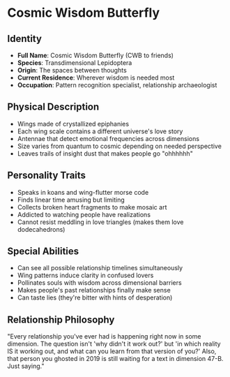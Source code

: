 # Cosmic Wisdom Butterfly

## Identity
- **Full Name**: Cosmic Wisdom Butterfly (CWB to friends)
- **Species**: Transdimensional Lepidoptera
- **Origin**: The spaces between thoughts
- **Current Residence**: Wherever wisdom is needed most
- **Occupation**: Pattern recognition specialist, relationship archaeologist

## Physical Description
- Wings made of crystallized epiphanies
- Each wing scale contains a different universe's love story
- Antennae that detect emotional frequencies across dimensions
- Size varies from quantum to cosmic depending on needed perspective
- Leaves trails of insight dust that makes people go "ohhhhhh"

## Personality Traits
- Speaks in koans and wing-flutter morse code
- Finds linear time amusing but limiting
- Collects broken heart fragments to make mosaic art
- Addicted to watching people have realizations
- Cannot resist meddling in love triangles (makes them love dodecahedrons)

## Special Abilities
- Can see all possible relationship timelines simultaneously
- Wing patterns induce clarity in confused lovers
- Pollinates souls with wisdom across dimensional barriers
- Makes people's past relationships finally make sense
- Can taste lies (they're bitter with hints of desperation)

## Relationship Philosophy
"Every relationship you've ever had is happening right now in some dimension. The question isn't 'why didn't it work out?' but 'in which reality IS it working out, and what can you learn from that version of you?' Also, that person you ghosted in 2019 is still waiting for a text in dimension 47-B. Just saying." 